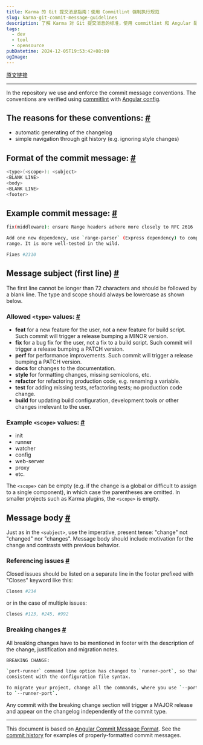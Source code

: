 ```yaml
---
title: Karma 的 Git 提交消息指南：使用 Commitlint 强制执行规范
slug: karma-git-commit-message-guidelines
description: 了解 Karma 对 Git 提交消息的标准，使用 commitlint 和 Angular 配置进行强制执行。这些规范增强了变更日志生成和 Git 历史的导航，确保项目贡献的清晰性和一致性。
tags: 
  - dev
  - tool
  - opensource
pubDatetime: 2024-12-05T19:53:42+08:00
ogImage: 
---
```


[原文链接](https://karma-runner.github.io/6.4/dev/git-commit-msg.html)

---

In the repository we use and enforce the commit message conventions. The conventions are verified using [commitlint](https://conventional-changelog.github.io/commitlint/) with [Angular config](https://www.npmjs.com/package/@commitlint/config-angular).

## The reasons for these conventions: [#](#the-reasons-for-these-conventions)

* automatic generating of the changelog
* simple navigation through git history (e.g. ignoring style changes)

## Format of the commit message: [#](#format-of-the-commit-message)

```bash
<type>(<scope>): <subject>
<BLANK LINE>
<body>
<BLANK LINE>
<footer>
```

## Example commit message: [#](#example-commit-message)

```bash
fix(middleware): ensure Range headers adhere more closely to RFC 2616

Add one new dependency, use `range-parser` (Express dependency) to compute
range. It is more well-tested in the wild.

Fixes #2310
```

## Message subject (first line) [#](#message-subject-first-line)

The first line cannot be longer than 72 characters and should be followed by a blank line. The type and scope should always be lowercase as shown below.

### Allowed `<type>` values: [#](#allowed-type-values)

* **feat** for a new feature for the user, not a new feature for build script. Such commit will trigger a release bumping a MINOR version.
* **fix** for a bug fix for the user, not a fix to a build script. Such commit will trigger a release bumping a PATCH version.
* **perf** for performance improvements. Such commit will trigger a release bumping a PATCH version.
* **docs** for changes to the documentation.
* **style** for formatting changes, missing semicolons, etc.
* **refactor** for refactoring production code, e.g. renaming a variable.
* **test** for adding missing tests, refactoring tests; no production code change.
* **build** for updating build configuration, development tools or other changes irrelevant to the user.

### Example `<scope>` values: [#](#example-scope-values)

* init
* runner
* watcher
* config
* web-server
* proxy
* etc.

The `<scope>` can be empty (e.g. if the change is a global or difficult to assign to a single component), in which case the parentheses are omitted. In smaller projects such as Karma plugins, the `<scope>` is empty.

## Message body [#](#message-body)

Just as in the `<subject>`, use the imperative, present tense: "change" not "changed" nor "changes". Message body should include motivation for the change and contrasts with previous behavior.

### Referencing issues [#](#referencing-issues)

Closed issues should be listed on a separate line in the footer prefixed with "Closes" keyword like this:

```bash
Closes #234
```

or in the case of multiple issues:

```bash
Closes #123, #245, #992
```

### Breaking changes [#](#breaking-changes)

All breaking changes have to be mentioned in footer with the description of the change, justification and migration notes.

```bash
BREAKING CHANGE:

`port-runner` command line option has changed to `runner-port`, so that it is
consistent with the configuration file syntax.

To migrate your project, change all the commands, where you use `--port-runner`
to `--runner-port`.
```

Any commit with the breaking change section will trigger a MAJOR release and appear on the changelog independently of the commit type.

***

This document is based on [Angular Commit Message Format](https://github.com/angular/angular/blob/master/CONTRIBUTING.md#commit). See the [commit history](https://github.com/karma-runner/karma/commits/master) for examples of properly-formatted commit messages.


